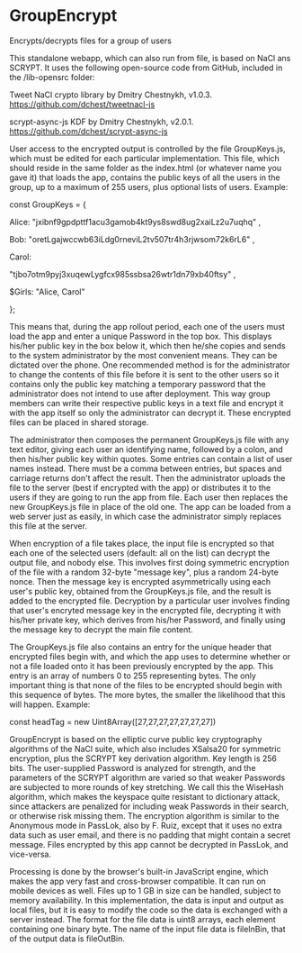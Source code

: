 # GroupEncrypt
Encrypts/decrypts files for a group of users

This standalone webapp, which can also run from file, is based on NaCl ans SCRYPT. It uses the following open-source code from GitHub, included in the /lib-opensrc folder:

Tweet NaCl crypto library by Dmitry Chestnykh, v1.0.3. https://github.com/dchest/tweetnacl-js

scrypt-async-js KDF by Dmitry Chestnykh, v2.0.1. https://github.com/dchest/scrypt-async-js

User access to the encrypted output is controlled by the file GroupKeys.js, which must be edited for each particular implementation. This file, which should reside in the same folder as the index.html (or whatever name you gave it) that loads the app, contains the public keys of all the users in the group, up to a maximum of 255 users, plus optional lists of users. Example:

const GroupKeys = {

Alice:
"jxibnf9gpdpttf1acu3gamob4kt9ys8swd8ug2xaiLz2u7uqhq"
,

Bob:
"oretLgajwccwb63iLdg0rneviL2tv507tr4h3rjwsom72k6rL6"
,

Carol:

"tjbo7otm9pyj3xuqewLygfcx985ssbsa26wtr1dn79xb40ftsy"
,

$Girls:
"Alice, Carol"

};

This means that, during the app rollout period, each one of the users must load the app and enter a unique Password in the top box. This displays his/her public key in the box below it, which then he/she copies and sends to the system administrator by the most convenient means. They can be dictated over the phone. One recommended method is for the administrator to change the contents of this file before it is sent to the other users so it contains only the public key matching a temporary password that the administrator does not intend to use after deployment. This way group members can write their respective public keys in a text file and encrypt it with the app itself so only the administrator can decrypt it. These encrypted files can be placed in shared storage.

The administrator then composes the permanent GroupKeys.js file with any text editor, giving each user an identifying name, followed by a colon, and then his/her public key within quotes. Some entries can contain a list of user names instead. There must be a comma between entries, but spaces and carriage returns don't affect the result. Then the administrator uploads the file to the server (best if encrypted with the app) or distributes it to the users if they are going to run the app from file. Each user then replaces the new GroupKeys.js file in place of the old one. The app can be loaded from a web server just as easily, in which case the administrator simply replaces this file at the server.

When encryption of a file takes place, the input file is encrypted so that each one of the selected users (default: all on the list) can decrypt the output file, and nobody else. This involves first doing symmetric encryption of the file with a random 32-byte "message key", plus a random 24-byte nonce. Then the message key is encrypted asymmetrically using each user's public key, obtained from the GroupKeys.js file, and the result is added to the encrypted file. Decryption by a particular user involves finding that user's encryted message key in the encrypted file, decrypting it with his/her private key, which derives from his/her Password, and finally using the message key to decrypt the main file content.

The GroupKeys.js file also contains an entry for the unique header that encrypted files begin with, and which the app uses to determine whether or not a file loaded onto it has been previously encrypted by the app. This entry is an array of numbers 0 to 255 representing bytes. The only important thing is that none of the files to be encrypted should begin with this sequence of bytes. The more bytes, the smaller the likelihood that this will happen. Example:

const headTag = new Uint8Array([27,27,27,27,27,27,27])

GroupEncrypt is based on the elliptic curve public key cryptography algorithms of the NaCl suite, which also includes XSalsa20 for symmetric encryption, plus the SCRYPT key derivation algorithm. Key length is 256 bits. The user-supplied Password is analyzed for strength, and the parameters of the SCRYPT algorithm are varied so that weaker Passwords are subjected to more rounds of key stretching. We call this the WiseHash algorithm, which makes the keyspace quite resistant to dictionary attack, since attackers are penalized for including weak Passwords in their search, or otherwise risk missing them. The encryption algorithm is similar to the Anonymous mode in PassLok, also by F. Ruiz, except that it uses no extra data such as user email, and there is no padding that might contain a secret message. Files encrypted by this app cannot be decrypted in PassLok, and vice-versa.

Processing is done by the browser's built-in JavaScript engine, which makes the app very fast and cross-browser compatible. It can run on mobile devices as well. Files up to 1 GB in size can be handled, subject to memory availability. In this implementation, the data is input and output as local files, but it is easy to modify the code so the data is exchanged with a server instead. The format for the file data is uint8 arrays, each element containing one binary byte. The name of the input file data is fileInBin, that of the output data is fileOutBin.
